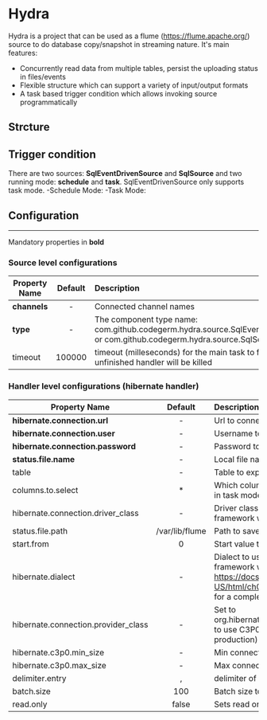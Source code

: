 Hydra
================

Hydra is a project that can be used as a flume (https://flume.apache.org/) source to do database copy/snapshot in streaming nature. It's main features:
- Concurrently read data from multiple tables, persist the uploading status in files/events
- Flexible structure which can support a variety of input/output formats
- A task based trigger condition which allows invoking source programmatically

## Strcture

## Trigger condition
There are two sources: <b>SqlEventDrivenSource</b> and <b>SqlSource</b> and two running mode: <b>schedule</b> and <b>task</b>. SqlEventDrivenSource only supports task mode.
-Schedule Mode:
-Task Mode:
## Configuration
----------
Mandatory properties in <b>bold</b>
### Source level configurations
| Property Name | Default | Description |
| ----------------------- | :-----: | :---------- |
| <b>channels</b> | - | Connected channel names |
| <b>type</b> | - | The component type name: com.github.codegerm.hydra.source.SqlEventDrivenSource or com.github.codegerm.hydra.source.SqlSource |
| timeout | 100000 | timeout (milleseconds) for the main task to finish, unfinished handler will be killed |

### Handler level configurations (hibernate handler)
| Property Name | Default | Description |
| ----------------------- | :-----: | :---------- |
| <b>hibernate.connection.url</b> | - | Url to connect with the remote Database |
| <b>hibernate.connection.user</b> | - | Username to connect with the database |
| <b>hibernate.connection.password</b> | - | Password to connect with the database |
| <b>status.file.name</b> | - | Local file name to save last row number read |
| table | - | Table to export data (Not used in task mode) |
| columns.to.select | * | Which colums of the table will be selected ((Not used in task mode))|
| hibernate.connection.driver_class | -| Driver class to use by hibernate, if not specified the framework will auto asign one |
| status.file.path | /var/lib/flume | Path to save the status file |
| start.from | 0 | Start value to import data |
| hibernate.dialect | - | Dialect to use by hibernate, if not specified the framework will auto asign one. Check https://docs.jboss.org/hibernate/orm/4.3/manual/en-US/html/ch03.html#configuration-optional-dialects for a complete list of available dialects |
| hibernate.connection.provider_class | - | Set to org.hibernate.connection.C3P0ConnectionProvider to use C3P0 connection pool (recommended for production) |
| hibernate.c3p0.min_size | - | Min connection pool size |
| hibernate.c3p0.max_size | - | Max connection pool size |
| delimiter.entry | , | delimiter of incoming entry |
| batch.size| 100 | Batch size to send events to flume channel |
| read.only | false| Sets read only session with DDBB |

